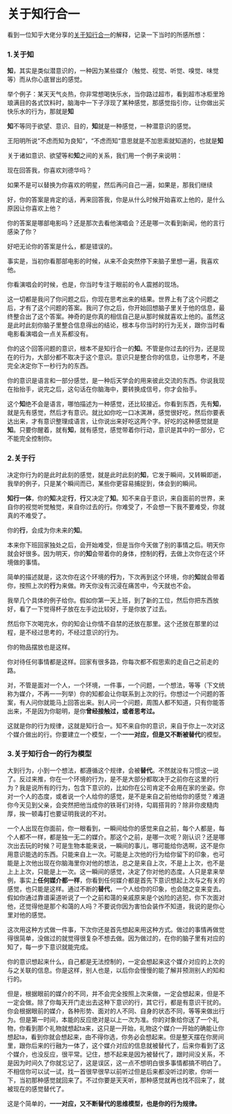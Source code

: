 # 关于知行合一

看到一位知乎大佬分享的[关于知行合一](https://www.zhihu.com/question/28052564/answer/1282463260)的解释，记录一下当时的所感所想：

### 1.关于知

**知**，其实是类似潜意识的，一种因为某些媒介（触觉、视觉、听觉、嗅觉、味觉等）而从你心底冒出的感觉。

举个例子：某天天气炎热，你非常想喝快乐水，当你路过超市，看到超市冰柜里玲琅满目的各式饮料时，脑海中一下子浮现了某种感觉，那感觉指引你，让你做出买快乐水的行为，那就是**知**

**知**不等同于欲望、意识、目的，**知**就是一种感觉，一种潜意识的感觉。

王阳明所说“不虑而知为良知“，“不虑而知“意思就是不加思索就知道的，也就是**知**

关于诸如意识、欲望等和**知**之间的关系，我们用一个例子来说明：

现在回答我，你喜欢刘德华吗？

如果不是可以替换为你喜欢的明星，然后再问自己一遍，如果是，那我们继续

好，你的答案是肯定的话，再来回答我，你是从什么时候开始喜欢上他的，是什么原因让你喜欢上他？

你的答案是哪部电影吗？还是那次去看他演唱会？还是哪一次看到新闻，他的言行感染了你？

好吧无论你的答案是什么，都是错误的。

事实是，当初你看那部电影的时候，从来不会突然停下来脑子里想一遍，我喜欢他。

你看演唱会的时候，也是，你当时专注于眼前的令人震撼的现场。

这一切都是我问了你问题之后，你现在思考出来的结果。世界上有了这个问题之后，才有了这个问题的答案。我问了你之后，你开始回想脑子里关于他的信息，最终整合出了这个答案。神奇的是你真的相信自己是从那时候就喜欢上他的。虽然这是此时此刻你脑子里整合信息得出的结论，根本与你当时的行为无关，跟你当时看电影看演唱会一点关系都没有。

你的这个回答问题的意识，根本不是知行合一的**知**。不管是你过去的行为，还是现在的行为，大部分都不取决于这个意识。意识只是整合你的信息，让你思考，不是完全决定你下一秒行为的东西。

你的意识是语言和一部分感觉，是一种后天学会的用来彼此交流的东西。你说我现在抬抬手，说完之后，这句话在你脑海中，要转换成信号，你才会抬手。

这个**知**绝不会是语言，哪怕描述为一种感觉，还比较接近。你看到东西，先有**知**，就是先有感觉，然后才有意识。就比如你吃一口冰淇淋，感觉很好吃，然后你要表达出来，才有意识整理成语言，让你说出来好吃这两个字。好吃的这种感觉就是**知**。只要你醒着，就有**知**，就有感觉，感觉带着你行动，意识是其中的一部分，它不能完全控制你。

### **2.关于行**

决定你行为的是此时此刻的感觉，就是此时此刻的**知**，它发于瞬间，又转瞬即逝，我举的例子，只是某个瞬间而已，某些你更容易捕捉到，体会到的瞬间。

**知行一体**，你的**知**决定**行**，**行**又决定了**知**。知不来自于意识，来自面前的世界，来自你的视觉听觉触觉，来自你过去的行。你难受了，不会想一下我不要难受，你就真的不难受了。

你的**行**，会成为你未来的**知**。

本来你下班回家独处之后，会开始难受，但是当你今天做了别的事情之后。明天你就会好很多。因为明天，你的**知**会带着你的身体，控制的**行**，去做上次你在这个环境做的事情。

简单的描述就是，这次你在这个环境的**行**为，下次再到这个环境，你的**知**就会带着你，按照上次的**行**为来做。昨天你没有沉浸在痛苦中，今天就也不会。

我举几个具体的例子给你。假如你第一天上班，到了新的工位，然后你把东西放好，看了一下觉得杯子放在左手边比较好，于是你放了过去。

然后你下次喝完水，你的知会让你情不自禁的还放在那里。这个还放在那里的过程，是不经过思考的，不经过意识的行为。

你的物品摆放也是这样。

你对待任何事情都是这样。回家有很多路，你每次都不假思索的走自己之前走的路。

对，不管是面对一个人，一个环境，一件事，一个问题，一个想法，等等（下文统称为媒介，不再一一列举）你的知都会让你联系到上次的行。你想过一个问题的答案，有人问你就能马上回答出来。别人问一个问题，周围人都不知道，只有你能答出来，不是因为你聪明，是你**曾经接触过，或者思考过。**

这就是你的行为规律，这就是知行合一。知不来自你的意识，来自于你上一次对这个媒介做出的行。你要建立一个模型，一个**一一对应，但是又不断被替代**的模型。

### **3.关于知行合一的行为模型**

大到行为，小到一个想法，都遵循这个规律，会被**替代**。不然就没有习惯这一说了。反过来推，你在一个环境的行为，是不是大部分都取决于之前你在这里的行为？我是说所有的行为，包含下意识的，比如你在公司肯定不会用在家的坐姿。你对一个人的态度，或者说一个人给你的感觉，是不是来自之前他给你的感觉？难道你今天见到父亲，会突然把他当成你的铁哥们对待，勾肩搭背的？除非你皮糙肉厚，挨一顿毒打也要证明我说的不对。

一个人出现在你面前，你一眼看到，一瞬间给你的感觉来自之前，每个人都是，每个人都不一样，都是独一无二的媒介。那这个之前，是哪一次呢？刚认识？还是哪次出去玩的时候？可是生物本能来说，一瞬间的事儿，哪可能给你选啊，这不是你用意识能选的东西。只能来自上一次。可能是上次他的行为给你留下的印象，也可能是上次他出现在你脑海里你对他的想法，总之是来自上次，不是上上次，也不是上上上次，只能是上一次。这一瞬间的感觉，决定了你对他的态度。人只是拿来举例，事实上**任何媒介都一样**，你看到任何媒介都是首先下意识想起上次与之有关的感觉，也只能是这样。通过不断的**替代**，一个人给你的印象，也会随之变来变去。假如你通过靠谱渠道听说了一个之前和蔼的亲戚原来是个凶险的逃犯，你下次面对他，还觉得他是那个和蔼的人吗？不要说你因为害怕会装作不知道，我说的是你心里对他的感觉。

这次用这种方式做一件事，下次你还是首先想起来用这种方式。做过的事情再做觉得很简单，没做过的就觉得很复杂不想去做。因为做过的，在你的脑子里有对应的知了，每一步下意识就能完成。

你的意识想起来什么，自己都是无法控制的，一定会想起来这个媒介对应的上次的与之关联的信息。你是这样，别人也是，以后你会慢慢的能了解并预测别人的知和行的。

但是，根据眼前的媒介的不同，并不会完全按照上次来做，一定会想起来，但是不一定会做。除了你每天开门走出去这种下意识的行，其它行，都是有意识干扰的。你会根据眼前的媒介，各种形势、面对的人不同、自身的状态不同，等等来做出行为。但是第一时间，本能的反应绝对是以上一次为准。你的对象给你送了一个礼物，你看到那个礼物就想起ta来，这只是一开始，礼物这个媒介一开始的确能让你想起ta，看到你就会想起来，由不得你选，你务必会想起来。但是整天摆在你房间里，跟你后来的行融为一体了，这个媒介对应的信息就被替代了，后来你看到了这个媒介，也没反应，很平常。记住，想不起来是因为被替代了，跟时间没关系，不是因为时间久了你就忘记了，这是误区，这一点不想明白很多事情都搞不明白了。不相信你可以试一试，找一首很早很早以前听过但是后来都没听过的歌，你听一下，当初那种感觉就回来了。不过你要是天天听，那种感觉就再也找不回来了，就被现在的感觉替代了。

这是个简单的，**一一对应，又不断替代的思维模型，也是你的行为规律。**

